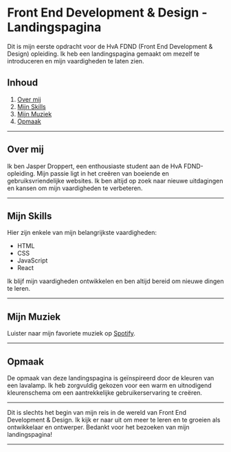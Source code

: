 # Front End Development & Design - Landingspagina

Dit is mijn eerste opdracht voor de HvA FDND (Front End Development & Design) opleiding. Ik heb een landingspagina gemaakt om mezelf te introduceren en mijn vaardigheden te laten zien.

## Inhoud
1. [Over mij](#over-mij)
2. [Mijn Skills](#mijn-skills)
3. [Mijn Muziek](#mijn-muziek)
4. [Opmaak](#opmaak)

---

## Over mij

Ik ben Jasper Droppert, een enthousiaste student aan de HvA FDND-opleiding. Mijn passie ligt in het creëren van boeiende en gebruiksvriendelijke websites. Ik ben altijd op zoek naar nieuwe uitdagingen en kansen om mijn vaardigheden te verbeteren.

---

## Mijn Skills

Hier zijn enkele van mijn belangrijkste vaardigheden:
- HTML
- CSS
- JavaScript
- React

Ik blijf mijn vaardigheden ontwikkelen en ben altijd bereid om nieuwe dingen te leren.

---

## Mijn Muziek

Luister naar mijn favoriete muziek op [Spotify](https://open.spotify.com/artist/0End3166MlUkuC3dgABFqY).

---

## Opmaak

De opmaak van deze landingspagina is geïnspireerd door de kleuren van een lavalamp. Ik heb zorgvuldig gekozen voor een warm en uitnodigend kleurenschema om een aantrekkelijke gebruikerservaring te creëren.

---

Dit is slechts het begin van mijn reis in de wereld van Front End Development & Design. Ik kijk er naar uit om meer te leren en te groeien als ontwikkelaar en ontwerper. Bedankt voor het bezoeken van mijn landingspagina!



---
